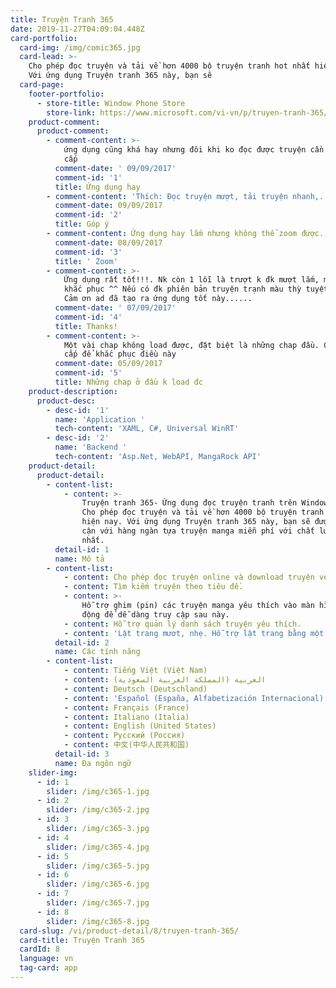 ```yaml
---
title: Truyện Tranh 365
date: 2019-11-27T04:09:04.448Z
card-portfolio:
  card-img: /img/comic365.jpg
  card-lead: >-
    Cho phép đọc truyện và tải về hơn 4000 bộ truyện tranh hot nhất hiện nay.
    Với ứng dụng Truyện tranh 365 này, bạn sẽ 
  card-page:
    footer-portfolio:      
      - store-title: Window Phone Store
        store-link: https://www.microsoft.com/vi-vn/p/truyen-tranh-365/9nblgggzmtns#
    product-comment:
      product-comment:
        - comment-content: >-
            ứng dụng cũng khá hay nhưng đôi khi ko đọc được truyện cần phải nâng
            cấp
          comment-date: ' 09/09/2017'
          comment-id: '1'
          title: Ứng dụng hay
        - comment-content: 'Thích: Đọc truyện mượt, tải truyện nhanh,.... Nói chung khá ổn'
          comment-date: 09/09/2017
          comment-id: '2'
          title: Góp ý
        - comment-content: Ứng dụng hay lắm nhưng không thể zoom được. Cần sửa lại zoom
          comment-date: 08/09/2017
          comment-id: '3'
          title: ' Zoom'
        - comment-content: >-
            Ứng dụng rất tốt!!!. Nk còn 1 lỗi là trượt k đk mượt lắm, mog ad
            khắc phục ^^ Nếu có đk phiên bản truyện trạnh màu thỳ tuyệt vời!!!
            Cảm ơn ad đã tạo ra ứng dụng tốt này......
          comment-date: ' 07/09/2017'
          comment-id: '4'
          title: Thanks!
        - comment-content: >-
            Một vài chap không load được, đặt biệt là những chap đầu. Cần nâng
            cấp để khắc phục điều này
          comment-date: 05/09/2017
          comment-id: '5'
          title: Những chap ở đầu k load đc
    product-description:
      product-desc:
        - desc-id: '1'
          name: 'Application '
          tech-content: 'XAML, C#, Universal WinRT'
        - desc-id: '2'
          name: 'Backend '
          tech-content: 'Asp.Net, WebAPI, MangaRock API'
    product-detail:
      product-detail:
        - content-list:
            - content: >-
                Truyện tranh 365- Ứng dụng đọc truyện tranh trên Windows phone.
                Cho phép đọc truyện và tải về hơn 4000 bộ truyện tranh hot nhất
                hiện nay. Với ứng dụng Truyện tranh 365 này, bạn sẽ được tiếp
                cận với hàng ngàn tựa truyện manga miễn phí với chất lượng tốt
                nhất.
          detail-id: 1
          name: Mô tả
        - content-list:
            - content: Cho phép đọc truyện online và download truyện về máy.
            - content: Tìm kiếm truyện theo tiêu đề.
            - content: >-
                Hỗ trợ ghim (pin) các truyện manga yêu thích vào màn hình khởi
                động để dễ dàng truy cập sau này.
            - content: Hỗ trợ quản lý danh sách truyện yêu thích.
            - content: 'Lật trang mươt, nhẹ. Hỗ trợ lật trang bằng một chạm.'
          detail-id: 2
          name: Các tính năng
        - content-list:
            - content: Tiếng Việt (Việt Nam)
            - content: العربية (المملكة العربية السعودية)
            - content: Deutsch (Deutschland)
            - content: 'Español (España, Alfabetización Internacional)'
            - content: Français (France)
            - content: Italiano (Italia)
            - content: English (United States)
            - content: Русский (Россия)
            - content: 中文(中华人民共和国)
          detail-id: 3
          name: Đa ngôn ngữ
    slider-img:
      - id: 1
        slider: /img/c365-1.jpg
      - id: 2
        slider: /img/c365-2.jpg
      - id: 3
        slider: /img/c365-3.jpg
      - id: 4
        slider: /img/c365-4.jpg
      - id: 5
        slider: /img/c365-5.jpg
      - id: 6
        slider: /img/c365-6.jpg
      - id: 7
        slider: /img/c365-7.jpg
      - id: 8
        slider: /img/c365-8.jpg
  card-slug: /vi/product-detail/8/truyen-tranh-365/
  card-title: Truyện Tranh 365
  cardId: 8
  language: vn
  tag-card: app
---
```

